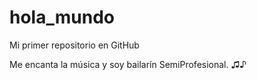 # hola_mundo

Mi primer repositorio en GitHub

Me encanta la música y soy bailarín SemiProfesional. ♫♪
